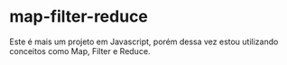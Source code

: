 # map-filter-reduce
Este é mais um projeto em Javascript, porém dessa vez estou utilizando conceitos como Map, Filter e Reduce.
